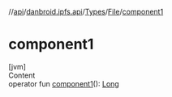 //[api](../../../index.md)/[danbroid.ipfs.api](../../index.md)/[Types](../index.md)/[File](index.md)/[component1](component1.md)



# component1  
[jvm]  
Content  
operator fun [component1](component1.md)(): [Long](https://kotlinlang.org/api/latest/jvm/stdlib/kotlin/-long/index.html)  



